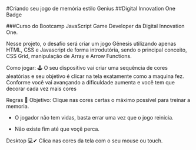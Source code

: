#Criando seu jogo de memória estilo Genius
##Digital Innovation One
Badge

###Curso do Bootcamp JavaScript Game Developer da Digital Innovation One.

Nesse projeto, o desafio será criar um jogo Gênesis utilizando apenas HTML, CSS e Javascript de forma introdutória, sendo o principal conceito, CSS Grid, manipulação de Array e Arrow Functions.



Como jogar: 🕹
O seu dispositivo vai criar uma sequência de cores aleatórias e seu objetivo é  clicar na tela exatamente como a maquina fez. Conforme você vai avançando a dificuldade aumenta e você tem que decorar cada vez mais cores

Regras 🧩
Objetivo: Clique nas cores certas o máximo possível para treinar a memoria.

- O jogador não tem vidas, basta errar uma vez que o jogo reinicia.

- Não existe fim até que voçê perca.

Desktop 💻✔
Clica nas cores da tela com o seu mouse ou touch.
